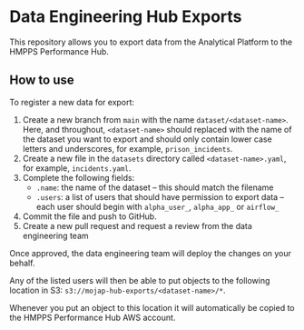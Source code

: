 # Data Engineering Hub Exports

This repository allows you to export data from the Analytical Platform to the
HMPPS Performance Hub.

## How to use

To register a new data for export:

1. Create a new branch from `main` with the name `dataset/<dataset-name>`. Here,
   and throughout, `<dataset-name>` should replaced with the name of the dataset
   you want to export and should only contain lower case letters and underscores,
   for example, `prison_incidents`.
3. Create a new file in the `datasets` directory called `<dataset-name>.yaml`,
   for example, `incidents.yaml`.
3. Complete the following fields:
   - `.name`: the name of the dataset – this should match the filename
   - `.users`: a list of users that should have permission to export data – each
     user should begin with `alpha_user_`, `alpha_app_` or `airflow_`
4. Commit the file and push to GitHub.
5. Create a new pull request and request a review from the data engineering team

Once approved, the data engineering team will deploy the changes on your behalf.

Any of the listed users will then be able to put objects to the following
location in S3: `s3://mojap-hub-exports/<dataset-name>/*`.

Whenever you put an object to this location it will automatically be copied to
the HMPPS Performance Hub AWS account.

